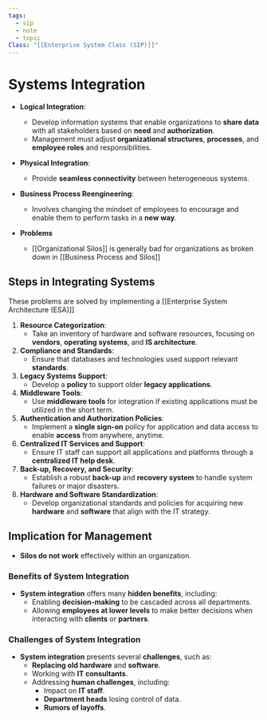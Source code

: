 ```yaml
---
tags:
  - sip
  - note
  - topic
Class: "[[Enterprise System Class (SIP)]]"
---
```


# Systems Integration

- **Logical Integration**:
    - Develop information systems that enable organizations to **share data** with all stakeholders based on **need** and **authorization**.
    - Management must adjust **organizational structures**, **processes**, and **employee roles** and responsibilities.
- **Physical Integration**:
    
    - Provide **seamless connectivity** between heterogeneous systems.
- **Business Process Reengineering**:
    
    - Involves changing the mindset of employees to encourage and enable them to perform tasks in a **new way**.

- **Problems**
	- [[Organizational Silos]] is generally bad for organizations as broken down in [[Business Process and Silos]]


## Steps in Integrating Systems
These problems are solved by implementing a [[Enterprise System Architecture (ESA)]]

1. **Resource Categorization**:
    - Take an inventory of hardware and software resources, focusing on **vendors**, **operating systems**, and **IS architecture**.
2. **Compliance and Standards**:
    - Ensure that databases and technologies used support relevant **standards**.
3. **Legacy Systems Support**:
    - Develop a **policy** to support older **legacy applications**.
4. **Middleware Tools**:
    - Use **middleware tools** for integration if existing applications must be utilized in the short term.
5. **Authentication and Authorization Policies**:
    - Implement a **single sign-on** policy for application and data access to enable **access** from anywhere, anytime.
6. **Centralized IT Services and Support**:
    - Ensure IT staff can support all applications and platforms through a **centralized IT help desk**.
7. **Back-up, Recovery, and Security**:
    - Establish a robust **back-up** and **recovery system** to handle system failures or major disasters.
8. **Hardware and Software Standardization**:
    - Develop organizational standards and policies for acquiring new **hardware** and **software** that align with the IT strategy.

## Implication for Management
- **Silos do not work** effectively within an organization.

### Benefits of System Integration

- **System integration** offers many **hidden benefits**, including:
    - Enabling **decision-making** to be cascaded across all departments.
    - Allowing **employees at lower levels** to make better decisions when interacting with **clients** or **partners**.

### Challenges of System Integration

- **System integration** presents several **challenges**, such as:
    - **Replacing old hardware** and **software**.
    - Working with **IT consultants**.
    - Addressing **human challenges**, including:
        - Impact on **IT staff**.
        - **Department heads** losing control of data.
        - **Rumors of layoffs**.
